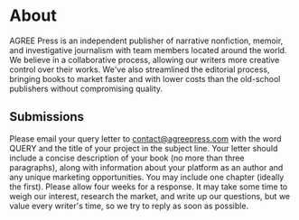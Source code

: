 # About
AGREE Press is an independent publisher of narrative nonfiction, memoir, and investigative journalism with team members located around the world. We believe in a collaborative process, allowing our writers more creative control over their works. We've also streamlined the editorial process, bringing books to market faster and with lower costs than the old-school publishers without compromising quality.

## Submissions
Please email your query letter to contact@agreepress.com with the word QUERY and the title of your project in the subject line. Your letter should include a concise description of your book (no more than three paragraphs), along with information about your platform as an author and any unique marketing opportunities. You may include one chapter (ideally the first). Please allow four weeks for a response. It may take some time to weigh our interest, research the market, and write up our questions, but we value every writer's time, so we try to reply as soon as possible.
